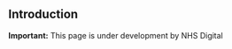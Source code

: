 ## Introduction

  <div markdown="span" class="alert alert-warning" role="alert"><i class="fa fa-warning"></i><b> Important:</b> This page is under development by NHS Digital</div>